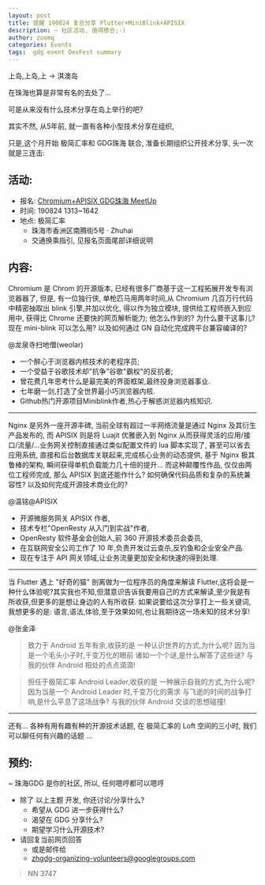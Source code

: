 ```yaml
---
layout: post
title: 提醒 190824 复合分享 Flutter+MiniBlink+APISIX
description: ~ 社区活动, 值得掺合;-)
author: zoomq
categories: Events
tags:  gdg event DevFest summary
---
```



上岛,上岛,上 -> 淇澳岛

在珠海也算是非常有名的去处了...

可是从来没有什么技术分享在岛上举行的吧?


其实不然, 从5年前, 就一直有各种小型技术分享在组织,

只是,这个月开始 极简汇率和 GDG珠海 联合, 准备长期组织公开技术分享, 
头一次就是三连击:

<!--more-->

## 活动:
- 报名: [Chromium\+APISIX GDG珠海 MeetUp](https://www.meetup.com/Zhuhai-GDG/events/263962960/)
- 时间: 190824 1313~1642
- 地点: 极简汇率
    + 珠海市香洲区南腾街5号 · Zhuhai
    + 交通换乘指引, 见报名页面尾部详细说明

## 内容:

Chromium 是 Chrom 的开源版本, 已经有很多厂商基于这一工程拓展开发专有浏览器器了, 但是, 有一位独行侠, 单枪匹马用两年时间,从 Chromium 几百万行代码中精密抽取出 blink 引擎,并加以优化, 得以作为独立模块, 提供给工程师嵌入到应用中, 获得比 Chrome 还要快的网页解析能力;
他怎么作到的?
为什么要干这事儿?
现在 mini-blink 可以怎么用?
以及如何通过 GN 自动化完成跨平台兼容编译的?


@龙泉寺扫地僧(weolar)

- 一个醉心于浏览器内核技术的老程序员;
- 一个受益于谷歌技术却"抗争"谷歌"霸权"的反抗者;
- 曾花费几年思考什么是最完美的界面框架,最终投身浏览器事业. 
- 七年磨一剑,打造了全世界最小巧浏览器内核. 
- Github热门开源项目Miniblink作者,热心于解惑浏览器内核知识. 

------

Nginx 是另外一座开源丰碑, 当前全球有超过一半网络流量是通过 Nginx 及其衍生产品发布的,
而 APISIX 则是将 Luajit 优雅嵌入到 Nginx 从而获得灵活的应用/接口/流量/...业务网关控制直接通过类似配置文件的 lua 脚本实现了,
甚至可以省去应用系统, 直接和后台数据库关联起来,完成核心业务的动态提供,
基于 Nginx 极其鲁棒的架构, 瞬间获得单机负载能力几十倍的提升...
而这种颠覆性作品, 仅仅由两位工程师完成,
那么 APISIX 到底还能作什么?
如何确保代码品质和复杂的系统兼容性?
以及如何完成开源技术商业化的?


@温铭@APISIX

- 开源微服务网关 APISIX 作者,
- 技术专栏"OpenResty 从入门到实战"作者,
- OpenResty 软件基金会创始人,前 360 开源技术委员会委员,
- 在互联网安全公司工作了 10 年,负责开发过云查杀,反钓鱼和企业安全产品. 
- 现在专注于 API 网关领域,让业务流量更加安全和快速的得到处理. 

------

当 Flutter 遇上 "好奇的猫"
剖离做为一位程序员的角度来解读 Flutter,这将会是一种什么体验呢?其实我也不知,但潜意识告诉我要用自己的方式来解读,至少我是有所收获,但更多的是想让身边的人有所收获. 
如果说要给这次分享打上一些关键词,我想更多的是:
语言,语法,体验,至于效果如何,也让我期待这一场未知的技术分享!


@张金泽
> 致力于 Android 五年有余,收获的是
一种认识世界的方式,为什么呢?
因为当是一个毛头小子时,千变万化的眼前
诸如一个个谜,是什么解答了这些谜?
与我的伙伴 Android 相处的点点滴滴!

> 担任于极简汇率 Android Leader,收获的是
一种展示自我的方式,为什么呢?
因为当是一个 Android Leader 时,千变万化的需求
与飞逝的时间的战争打响,是什么平息了这场战争?
与我的伙伴 Android 交谈的思想碰撞!


------

还有...
各种有用有趣有种的开源技术话题,
在 极简汇率的 Loft 空间的三小时,
我们可以聊任何有兴趣的话题 ...



## 预约:
~ 珠海GDG 是你的社区, 所以, 任何嗯哼都可以嗯哼

- 除了 以上主题 开发, 你还讨论/分享什么?
    + 希望从 GDG 进一步获得什么?
    + 渴望在 GDG 分享什么?
    + 期望学习什么开源技术?
- 请回复当前网页回答
    + 或是邮件给
    + zhgdg-organizing-volunteers@googlegroups.com


> NN 3747
